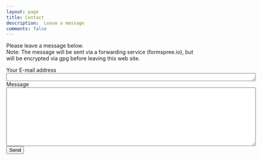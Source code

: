 ```yaml
---
layout: page
title: Contact
description:  Leave a message
comments: false
---
```


Please leave a message below.<br>
Note: The message will be sent via
a forwarding service (formspree.io), but will be encrypted via gpg 
before leaving this web site. 


<form onsubmit="encrypt();" action="http://formspree.io/drharbeck@gmail.com"
      method="post">
            <label>
                Your E-mail address <br>
                <textarea name="from" id="from" rows="1" cols="80"></textarea>
            </label> <br>
            <label>
                Message <br>
                <textarea name="message" id="message" cols="80" rows="10"></textarea>
            </label> <br>
            <button onlick="encrypt();">Send</button>
</form>







<script src="/static/js/openpgp.min.js"> </script>
<script>

function encrypt() {

   publicKeyString = "not tis";
   $.ajax({url:'/static/0BDD9EB4.asc', success: function(data){publicKeyString=data;},error: function(a,b,c) {window.alert (b);}, async:false});

   var pubkey = openpgp.key.readArmored(publicKeyString).keys;
 
   var options = {
    data: $('#from').val () + "\n" +$('#message').val(),       
    publicKeys: pubkey,
    armor: true
   };

    openpgp.encrypt(options).then(function(ciphertext) {
    encrypted = ciphertext.data; 
    $('#message').val (encrypted);
    $('#from').val ("hidden");
  });
}
</script>

